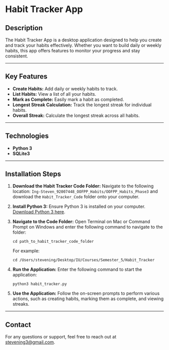 # Habit Tracker App

## Description
The Habit Tracker App is a desktop application designed to help you create and track your habits effectively. Whether you want to build daily or weekly habits, this app offers features to monitor your progress and stay consistent.

---

## Key Features
- **Create Habits:** Add daily or weekly habits to track.
- **List Habits:** View a list of all your habits.
- **Mark as Complete:** Easily mark a habit as completed.
- **Longest Streak Calculation:** Track the longest streak for individual habits.
- **Overall Streak:** Calculate the longest streak across all habits.

---

## Technologies
- **Python 3**
- **SQLite3**

---

## Installation Steps

1. **Download the Habit Tracker Code Folder:**
   Navigate to the following location: `Ing-Steven_92007448_OOFPP_Habits/OOFPP_Habits_Phase3` and download the `Habit_Tracker_Code` folder onto your computer.

2. **Install Python 3:**
   Ensure Python 3 is installed on your computer. [Download Python 3 here](https://www.python.org/downloads/).

3. **Navigate to the Code Folder:**
   Open Terminal on Mac or Command Prompt on Windows and enter the following command to navigate to the folder:
   ```
   cd path_to_habit_tracker_code_folder
   ```
   For example:
   ```
   cd /Users/stevening/Desktop/IU/Courses/Semester_5/Habit_Tracker
   ```

4. **Run the Application:**
   Enter the following command to start the application:
   ```
   python3 habit_tracker.py
   ```

5. **Use the Application:**
   Follow the on-screen prompts to perform various actions, such as creating habits, marking them as complete, and viewing streaks.

---

## Contact
For any questions or support, feel free to reach out at stevening3@gmail.com.


